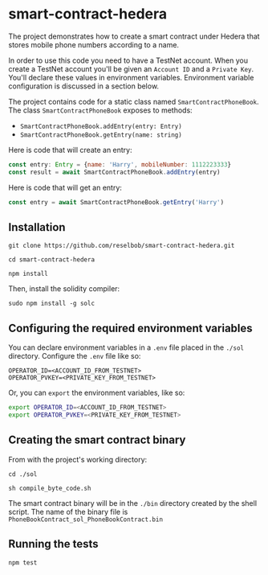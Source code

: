 # smart-contract-hedera
The project demonstrates how to create a smart contract under Hedera that stores mobile phone numbers according to a name.

In order to use this code you need to have a TestNet account. When you create a TestNet account you'll be given an `Account ID` and a `Private Key`. You'll 
declare these values in environment variables. Environment variable configuration is discussed in a section below.

The project contains code for a static class named `SmartContractPhoneBook`. The class `SmartContractPhoneBook` exposes to methods:

* `SmartContractPhoneBook.addEntry(entry: Entry)`
* `SmartContractPhoneBook.getEntry(name: string)`

Here is code that will create an entry:

```javascript
const entry: Entry = {name: 'Harry', mobileNumber: 1112223333}
const result = await SmartContractPhoneBook.addEntry(entry)
```

Here is code that will get an entry:

```javascript
const entry = await SmartContractPhoneBook.getEntry('Harry')
```

## Installation

`git clone https://github.com/reselbob/smart-contract-hedera.git`

`cd smart-contract-hedera`

`npm install`

Then, install the solidity compiler:

`sudo npm install -g solc`


## Configuring the required environment variables

You can declare environment variables in a `.env` file placed in the `./sol` directory. Configure the `.env` file like so:

```
OPERATOR_ID=<ACCOUNT_ID_FROM_TESTNET>
OPERATOR_PVKEY=<PRIVATE_KEY_FROM_TESTNET>
```

Or, you can `export` the environment variables, like so:

```bash
export OPERATOR_ID=<ACCOUNT_ID_FROM_TESTNET>
export OPERATOR_PVKEY=<PRIVATE_KEY_FROM_TESTNET>

```

## Creating the smart contract binary

From with the project's working directory:

```
cd ./sol

sh compile_byte_code.sh
```

The smart contract binary will be in the `./bin` directory created by the shell script. The name of the binary file is 
`PhoneBookContract_sol_PhoneBookContract.bin`

## Running the tests

`npm test`
